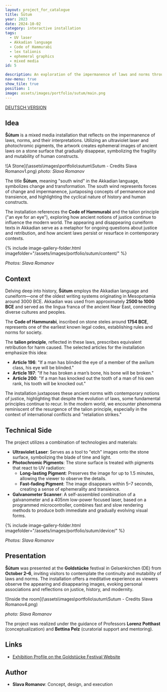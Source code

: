 ```yaml
---
layout: project_for_catalogue
title: Šūtum
year: 2023
date: 2024-10-02
category: interactive installation
tags:
  - UV laser
  - Akkadian language
  - Code of Hammurabi  
  - lex talionis
  - ephemeral graphics
  - mixed media
id: 5

description: An exploration of the impermanence of laws and norms through ephemeral light carvings on stone
nav-menu: true
show_tile: true
position: 1
image: assets/images/portfolio/sutum/main.png
---
```


[DEUTSCH VERSION](https://www.slavaromanov.art/interaktive%20installation/2024/10/02/Sutum_DE.html)

## Idea

**Šūtum** is a mixed media installation that reflects on the impermanence of laws, norms, and their interpretations. Utilizing an ultraviolet laser and photochromic pigments, the artwork creates ephemeral images of ancient laws on a stone surface that gradually disappear, symbolizing the fragility and mutability of human constructs.

![A Stone](\assets\images\portfolio\sutum\Sutum - Credits Slava Romanov1.png)
*photo: Slava Romanov*

The title **Šūtum**, meaning "south wind" in the Akkadian language, symbolizes change and transformation. The south wind represents forces of change and impermanence, juxtaposing concepts of permanence and transience, and highlighting the cyclical nature of history and human constructs.

The installation references the **Code of Hammurabi** and the talion principle ("an eye for an eye"), exploring how ancient notions of justice continue to influence the modern world. The appearing and disappearing cuneiform texts in Akkadian serve as a metaphor for ongoing questions about justice and retribution, and how ancient laws persist or resurface in contemporary contexts.

{% include image-gallery-folder.html imagefolder="/assets/images/portfolio/sutum/content/" %}

*Photos: Slava Romanov*

## Context

Delving deep into history, **Šūtum** employs the Akkadian language and cuneiform—one of the oldest writing systems originating in Mesopotamia around 3000 BCE. Akkadian was used from approximately **2500 to 1000 BCE** and served as the lingua franca of the ancient Near East, connecting diverse cultures and peoples.

The **Code of Hammurabi**, inscribed on stone steles around **1754 BCE**, represents one of the earliest known legal codes, establishing rules and norms for society.

The **talion principle**, reflected in these laws, prescribes equivalent retribution for harm caused. The selected articles for the installation emphasize this idea:

- **Article 196**: "If a man has blinded the eye of a member of the awīlum class, his eye will be blinded."
- **Article 197**: "If he has broken a man’s bone, his bone will be broken."
- **Article 200**: "If a man has knocked out the tooth of a man of his own rank, his tooth will be knocked out."

The installation juxtaposes these ancient norms with contemporary notions of justice, highlighting that despite the evolution of laws, some fundamental principles continue to recur. In the modern world, we encounter phenomena reminiscent of the resurgence of the talion principle, especially in the context of international conflicts and "retaliation strikes."

## Technical Side

The project utilizes a combination of technologies and materials:

- **Ultraviolet Laser**: Serves as a tool to "etch" images onto the stone surface, symbolizing the blade of time and light.
- **Photochromic Pigments**: The stone surface is treated with pigments that react to UV radiation:
  - **Long-lasting Pigment**: Preserves the image for up to 1.5 minutes, allowing the viewer to observe the details.
  - **Fast-fading Pigment**: The image disappears within 5–7 seconds, creating a sense of ephemerality and transience.
- **Galvanometer Scanner**: A self-assembled combination of a galvanometer and a 405nm low-power focused laser, based on a programmed microcontroller, combines fast and slow rendering methods to produce both immediate and gradually evolving visual forms.

{% include image-gallery-folder.html imagefolder="/assets/images/portfolio/sutum/device/" %}

*Photos: Slava Romanov*

## Presentation

**Šūtum** was presented at the **Goldstücke** festival in Gelsenkirchen (DE) from **October 2–6**, inviting visitors to contemplate the continuity and mutability of laws and norms. The installation offers a meditative experience as viewers observe the appearing and disappearing images, evoking personal associations and reflections on justice, history, and modernity.

![Inside the room](\assets\images\portfolio\sutum\Sutum - Credits Slava Romanov4.png)

*photo: Slava Romanov*

The project was realized under the guidance of Professors **Lorenz Potthast** (conceptualization) and **Bettina Pelz** (curatorial support and mentoring).

## Links

- [Exhibition Profile on the Goldstücke Festival Website](https://2024.goldstuecke.net/de/slava-romanov/)

## Author

- **Slava Romanov**: Concept, design, and execution
